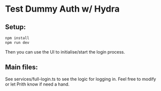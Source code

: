 # Test Dummy Auth w/ Hydra

## Setup:

```bash
npm install
npm run dev
```

Then you can use the UI to initialise/start the login process.

## Main files:
See services/full-login.ts to see the logic for logging in. Feel free to modify or let Prith know if need a hand.